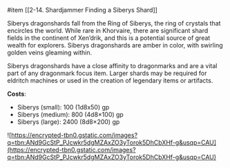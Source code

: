 #item [[2-14. Shardjammer Finding a Siberys Shard]]

Siberys dragonshards fall from the Ring of Siberys, the ring of crystals that encircles the world. While rare in Khorvaire, there are significant shard fields in the continent of Xen’drik, and this is a potential source of great wealth for explorers. Siberys dragonshards are amber in color, with swirling golden veins gleaming within.

Siberys dragonshards have a close affinity to dragonmarks and are a vital part of any dragonmark focus item. Larger shards may be required for eldritch machines or used in the creation of legendary items or artifacts.

**Costs**:
- Siberys (small): 100 (1d8x50) gp
- Siberys (medium): 800 (4d8×100) gp
- Siberys (large): 2400 (8d8×200) gp

![https://encrypted-tbn0.gstatic.com/images?q=tbn:ANd9GcStP_PJcwkr5dgMZAxZO3yTorok5DhCbXHf-g&usqp=CAU](https://encrypted-tbn0.gstatic.com/images?q=tbn:ANd9GcStP_PJcwkr5dgMZAxZO3yTorok5DhCbXHf-g&usqp=CAU)